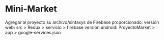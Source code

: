 # Mini-Market

 Agregar al proyecto su archivo/sintaxys de Firebase proporcionado:
 versión web:
	  src > Redux > servicio > firebase
 versión android:
	  ProyectoMarket > app > google-services.json
